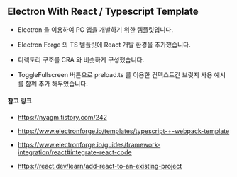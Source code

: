## Electron With React / Typescript Template

-   Electron 을 이용하여 PC 앱을 개발하기 위한 템플릿입니다.
-   Electron Forge 의 TS 템플릿에 React 개발 환경을 추가했습니다.
-   디렉토리 구조를 CRA 와 비슷하게 구성했습니다.

-   ToggleFullscreen 버튼으로 preload.ts 를 이용한 컨텍스트간 브릿지 사용 예시를 함꼐 추가 해두었습니다.

#### 참고 링크

-   https://nyagm.tistory.com/242

-   https://www.electronforge.io/templates/typescript-+-webpack-template

-   https://www.electronforge.io/guides/framework-integration/react#integrate-react-code

-   https://react.dev/learn/add-react-to-an-existing-project
